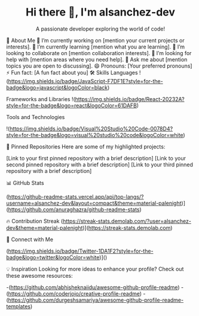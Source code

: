 <div align="center">
<h1>Hi there 👋, I'm alsanchez-dev</h1>
<p>A passionate developer exploring the world of code!</p>
</div>

🚀 About Me
🔭 I’m currently working on [mention your current projects or interests].
🌱 I’m currently learning [mention what you are learning].
👯 I’m looking to collaborate on [mention collaboration interests].
🤔 I’m looking for help with [mention areas where you need help].
💬 Ask me about [mention topics you are open to discussing].
😄 Pronouns: [Your preferred pronouns]
⚡ Fun fact: [A fun fact about you]
🛠️ Skills
Languages
!(https://img.shields.io/badge/JavaScript-F7DF1E?style=for-the-badge&logo=javascript&logoColor=black)



Frameworks and Libraries
!(https://img.shields.io/badge/React-20232A?style=for-the-badge&logo=react&logoColor=61DAFB)



Tools and Technologies


!(https://img.shields.io/badge/Visual%20Studio%20Code-0078D4?style=for-the-badge&logo=visual%20studio%20code&logoColor=white)

📂 Pinned Repositories
Here are some of my highlighted projects:

[Link to your first pinned repository with a brief description]
[Link to your second pinned repository with a brief description]
[Link to your third pinned repository with a brief description]

📊 GitHub Stats


(https://github-readme-stats.vercel.app/api/top-langs/?username=alsanchez-dev&layout=compact&theme=material-palenight)](https://github.com/anuraghazra/github-readme-stats)

🔥 Contribution Streak
(https://streak-stats.demolab.com/?user=alsanchez-dev&theme=material-palenight)](https://streak-stats.demolab.com)

🔗 Connect with Me

(https://img.shields.io/badge/Twitter-1DA1F2?style=for-the-badge&logo=twitter&logoColor=white)]()


💡 Inspiration
Looking for more ideas to enhance your profile? Check out these awesome resources:

-(https://github.com/abhisheknaiidu/awesome-github-profile-readme)
-(https://github.com/coderjojo/creative-profile-readme)
-(https://github.com/durgeshsamariya/awesome-github-profile-readme-templates)
